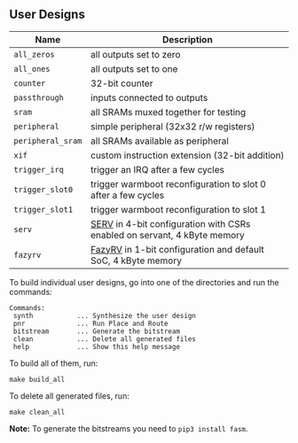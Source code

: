 ## User Designs

| Name      | Description |
|-----------|-------------|
| `all_zeros` | all outputs set to zero |
| `all_ones`  | all outputs set to one |
| `counter`   | 32-bit counter |
| `passthrough` | inputs connected to outputs |
| `sram` | all SRAMs muxed together for testing |
| `peripheral` | simple peripheral (32x32 r/w registers) |
| `peripheral_sram` | all SRAMs available as peripheral |
| `xif` | custom instruction extension (32-bit addition) |
| `trigger_irq` | trigger an IRQ after a few cycles |
| `trigger_slot0` | trigger warmboot reconfiguration to slot 0 after a few cycles |
| `trigger_slot1` | trigger warmboot reconfiguration to slot 1 |
| `serv` | [SERV](https://github.com/olofk/serv) in 4-bit configuration with CSRs enabled on servant, 4 kByte memory |
| `fazyrv` | [FazyRV](https://github.com/meiniKi/FazyRV) in 1-bit configuration and default SoC, 4 kByte memory |

To build individual user designs, go into one of the directories and run the commands:

```
Commands:
 synth           ... Synthesize the user design
 pnr             ... Run Place and Route
 bitstream       ... Generate the bitstream
 clean           ... Delete all generated files
 help            ... Show this help message
```

To build all of them, run:

```
make build_all
```

To delete all generated files, run:

```
make clean_all
```

**Note:** To generate the bitstreams you need to `pip3 install fasm`.